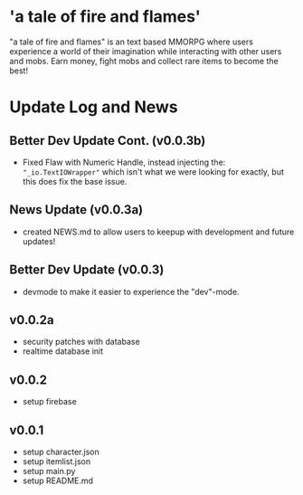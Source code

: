 # 'a tale of fire and flames'
"a tale of fire and flames" is an text based MMORPG where users experience a world of their imagination while interacting with other users and mobs. Earn money, fight mobs and collect rare items to become the best!

# Update Log and News

## Better Dev Update Cont. (v0.0.3b)
- Fixed Flaw with Numeric Handle, instead injecting the: ```"_io.TextIOWrapper"``` which isn't what we were looking for exactly, but this does fix the base issue.

## News Update (v0.0.3a)
- created NEWS.md to allow users to keepup with development and future updates!

## Better Dev Update (v0.0.3)
- devmode to make it easier to experience the "dev"-mode.

## v0.0.2a
- security patches with database
- realtime database init

## v0.0.2
- setup firebase

## v0.0.1
- setup character.json
- setup itemlist.json
- setup main.py
- setup README.md